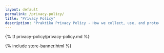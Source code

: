 ```yaml
---
layout: default
permalink: /privacy-policy/
title: "Privacy Policy"
description: "Praktika Privacy Policy - How we collect, use, and protect your personal data in our meditation app."
---
```


<div class="rich-text">
{% tf privacy-policy/privacy-policy.md %}
</div>

{% include store-banner.html %}
